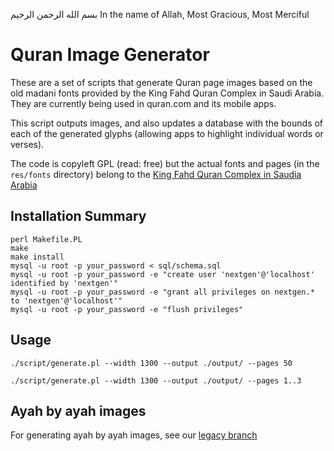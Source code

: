 بسم الله الرحمن الرحيم
In the name of Allah, Most Gracious, Most Merciful

# Quran Image Generator

These are a set of scripts that generate Quran page images based on the old madani fonts provided by the King Fahd Quran Complex in Saudi Arabia. They are currently being used in quran.com and its mobile apps.

This script outputs images, and also updates a database with the bounds of each of the generated glyphs (allowing apps to highlight individual words or verses).

The code is copyleft GPL (read: free) but the actual fonts and pages (in the `res/fonts` directory) belong to the [King Fahd Quran Complex in Saudia Arabia](http://www.qurancomplex.com)

## Installation Summary

```
perl Makefile.PL
make
make install
mysql -u root -p your_password < sql/schema.sql
mysql -u root -p your_password -e "create user 'nextgen'@'localhost' identified by 'nextgen'"
mysql -u root -p your_password -e "grant all privileges on nextgen.* to 'nextgen'@'localhost'"
mysql -u root -p your_password -e "flush privileges"
```

## Usage

`./script/generate.pl --width 1300 --output ./output/ --pages 50`

`./script/generate.pl --width 1300 --output ./output/ --pages 1..3`

## Ayah by ayah images

For generating ayah by ayah images, see our [legacy branch](https://github.com/quran/quran.com-images/tree/legacy)
